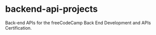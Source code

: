 # backend-api-projects
Back-end APIs for the freeCodeCamp Back End Development and APIs Certification.
